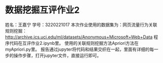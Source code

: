 # 数据挖掘互评作业2
姓名：王嘉宁 学号：3220221017
本次作业使用的数据集为：网页流量行为关联规则挖掘：http://archive.ics.uci.edu/ml/datasets/Anonymous+Microsoft+Web+Data
程序代码在互评作业2.ipynb里。
使用的关联规则挖掘方法Apriori方法在myApriori.py里。
报告通过jupyter将代码和结果交织在一起，里面有详细的每一步的操作步骤，打开jupyter文件，直接运行即可。
